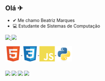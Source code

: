 ## Olá ✈

- ✔ Me chamo Beatriz Marques
- 💻 Estudante de Sistemas de Computação

<div>
  <a href="https://github.com/beatrizmarquespaes">
  <img height="180em" src="https://github-readme-stats.vercel.app/api?username=beatriznmarques&show_icons=true&theme=tokyonight&include_all_commits=true&count_private=true"/>
  <img height="180em" src="https://github-readme-stats.vercel.app/api/top-langs/?username=beatrizmarquespaes&layout=compact&langs_count=16&theme=tokyonight"/>
</div>

<div style="display: inline_block"><br>
  <img align="center" alt="Bia-HTML" height="50" widht="60" src="https://raw.githubusercontent.com/devicons/devicon/master/icons/html5/html5-original.svg">
  <img align="center" alt="Bia-CSS" height="50" widht="60" src="https://raw.githubusercontent.com/devicons/devicon/master/icons/css3/css3-original.svg">
  <img align="center" alt="Bia-JS" height="50" widht="60" src="https://raw.githubusercontent.com/devicons/devicon/master/icons/javascript/javascript-plain.svg">
  <img align="center" alt="Bia-Python" height="50" widht="60" src="https://raw.githubusercontent.com/devicons/devicon/master/icons/python/python-original.svg">
</div>

##

<div>
  <a href="https://instagram.com/https.beatrizmarques" target="_blank"><img src="https://img.shields.io/badge/-Instagram-%23E4405F?style=for-the-badge&logo=instagram&logoColor=white" target="_blanck"></a>
  <a href="mailto:b.nascimento.paes@gmail.com"><img src="https://img.shields.io/badge/-Gmail-%23333?style=for-the-badge&logo=gmail&logoColor=white" target="_blanck"></a>
  <a href="https://www.linkedin.com/in/beatriznmarques/" target="_blank"><img src="https://img.shields.io/badge/-LinkedIn-%230077B5?style=for-the-badge&logo=linkedin&logoColor=white" target="_blanck"></a>
  <a href="https://github.com/beatriznmarques" target="_blank"><img src="https://img.shields.io/badge/GitHub-100000?style=for-the-badge&logo=github&logoColor=white" target="_blanck"></a>
</div>
